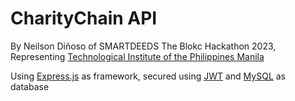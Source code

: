 # CharityChain API
 By Neilson Diñoso of SMARTDEEDS The Blokc Hackathon 2023,
Representing [Technological Institute of the Philippines Manila](https://www.tip.edu.ph/)




Using [Express.js](https://expressjs.com/) as framework, secured using [JWT](https://jwt.io/) and [MySQL](https://www.mysql.com/) as database
